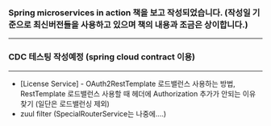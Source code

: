 ### Spring microservices in action 책을 보고 작성되었습니다. (작성일 기준으로 최신버전들을 사용하고 있으며 책의 내용과 조금은 상이합니다.)

---

### CDC 테스팅 작성예정 (spring cloud contract 이용)

---

- [License Service] - OAuth2RestTemplate 로드밸런스 사용하는 방법, RestTemplate 로드밸런스 사용할 때 헤더에 Authorization 추가가 안되는 이유 찾기 (일단은 로드밸런싱 제외)
- zuul filter (SpecialRouterService는 나중에....)